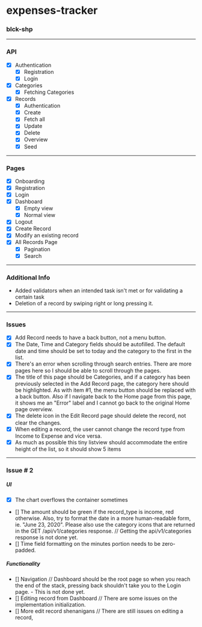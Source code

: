 # expenses-tracker
### blck-shp

---

### API

- [x] Authentication
    - [x] Registration
    - [x] Login
- [x] Categories
    - [x] Fetching Categories
- [x] Records
    - [x] Authentication
    - [x] Create
    - [x] Fetch all
    - [x] Update
    - [x] Delete
    - [x] Overview
    - [x] Seed

---

### Pages

- [x] Onboarding
- [x] Registration
- [x] Login
- [x] Dashboard
    - [x] Empty view
    - [x] Normal view
- [x] Logout
- [x] Create Record
- [x] Modify an existing record
- [x] All Records Page
    - [x] Pagination
    - [x] Search

---

### Additional Info

- Added validators when an intended task isn't met or for validating a certain task
- Deletion of a record by swiping right or long pressing it.

---

### Issues

- [x] Add Record needs to have a back button, not a menu button.
- [x] The Date, Time and Category fields should be autofilled. The default date and time should be set to today and the category to the first in the list.
- [x] There's an error when scrolling through search entries. There are more pages here so I should be able to scroll through the pages.
- [x] The title of this page should be Categories, and if a category has been previously selected in the Add Record page, the category here should be highlighted. As with item #1, the menu button should be replaced with a back button. Also if I navigate back to the Home page from this page, it shows me an "Error" label and I cannot go back to the original Home page overview.
- [x] The delete icon in the Edit Record page should delete the record, not clear the changes.
- [x] When editing a record, the user cannot change the record type from Income to Expense and vice versa.
- [x] As much as possible this tiny listview should accommodate the entire height of the list, so it should show 5 items

---

### Issue # 2

##### UI
- [x] The chart overflows the container sometimes
- [] The amount should be green if the record_type is income, red otherwise. Also, try to format the date in a more human-readable form, ie. "June 23, 2020". Please also use the category icons that are returned in the GET /api/v1/categories response. // Getting the api/v1/categories response is not done yet.
- [] Time field formatting on the minutes portion needs to be zero-padded.

##### Functionality
- [] Navigation // Dashboard should be the root page so when you reach the end of the stack, pressing back shouldn't take you to the Login page. - This is not done yet.
- []  Editing record from Dashboard // There are some issues on the implementation initialization.
- [] More edit record shenanigans // There are still issues on editing a record,
